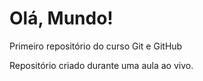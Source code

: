 # Olá, Mundo!
 Primeiro repositório do curso Git e GitHub

Repositório criado durante uma aula ao vivo.
